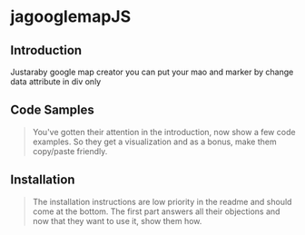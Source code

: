 # jagooglemapJS

## Introduction

Justaraby google map creator you can put your mao and marker by change data attribute in div only

## Code Samples

> You've gotten their attention in the introduction, now show a few code examples. So they get a visualization and as a bonus, make them copy/paste friendly.

## Installation

> The installation instructions are low priority in the readme and should come at the bottom. The first part answers all their objections and now that they want to use it, show them how.
